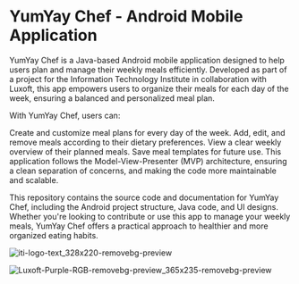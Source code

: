 # YumYay Chef - Android Mobile Application
YumYay Chef is a Java-based Android mobile application designed to help users plan and manage their weekly meals efficiently. Developed as part of a project for the Information Technology Institute in collaboration with Luxoft, this app empowers users to organize their meals for each day of the week, ensuring a balanced and personalized meal plan.

With YumYay Chef, users can:

Create and customize meal plans for every day of the week.
Add, edit, and remove meals according to their dietary preferences.
View a clear weekly overview of their planned meals.
Save meal templates for future use.
This application follows the Model-View-Presenter (MVP) architecture, ensuring a clean separation of concerns, and making the code more maintainable and scalable.

This repository contains the source code and documentation for YumYay Chef, including the Android project structure, Java code, and UI designs. Whether you're looking to contribute or use this app to manage your weekly meals, YumYay Chef offers a practical approach to healthier and more organized eating habits.



![iti-logo-text_328x220-removebg-preview](https://github.com/user-attachments/assets/a93813aa-5f49-458f-905f-6d9ece6fc35b) 

![Luxoft-Purple-RGB-removebg-preview_365x235-removebg-preview](https://github.com/user-attachments/assets/49fd820f-be15-4fe9-b57a-08caa36d645a)
